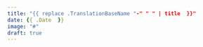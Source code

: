 ```yaml
---
title: "{{ replace .TranslationBaseName "-" " " | title  }}"
date: {{ .Date  }}
image: "#"
draft: true
---
```

